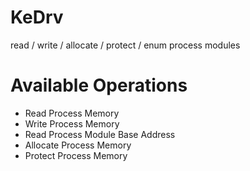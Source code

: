 # KeDrv
read / write / allocate / protect / enum process modules

# Available Operations

* Read Process Memory
* Write Process Memory
* Read Process Module Base Address
* Allocate Process Memory
* Protect Process Memory

